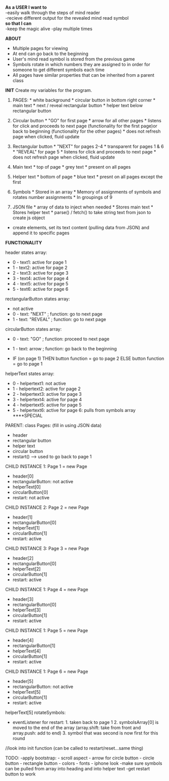 **As a USER I want to**                                                                 
                    -easily walk through the steps of mind reader                                   
                    -recieve different output for the revealed mind read symbol                    
**so that I can**  
                -keep the magic alive 
                -play multiple times

**ABOUT** 
* Multiple pages for viewing
* At end can go back to the beginning
* User's mind read symbol is stored from the previous game
* Symbols rotate in which numbers they are assigned to in order for someone to get different symbols each time
* All pages have similar properties that can be inherited from a parent class

**INIT**
Create my variables for the program.

1. PAGES: 
        * white background
        * circular button in bottom right corner
        * main text
        * next / reveal rectangular button
        * helper text below rectangular button
    
2. Circular button
        * "GO" for first page
        * arrow for all other pages
        * listens for click and proceeds to next page (functionality for the first page)or back to beginning (functionality for the other pages)
        * does not refresh page when clicked, fluid update

3. Rectangular button
        * "NEXT" for pages 2-4
        * transparent for pages 1 & 6 
        * "REVEAL" for page 5
        * listens for click and proceeds to next page
        * does not refresh page when clicked, fluid update

4. Main text
        * top of page
        * grey text
        * present on all pages

5. Helper text
        * bottom of page
        * blue text
        * presnt on all pages except the first

6. Symbols 
        * Stored in an array
        * Memory of assignments of symbols and rotates number assignments
        * In groupings of 9

7. JSON file
        * array of data to inject when needed
        * Stores main text
        * Stores helper text
        * parse() / fetch() to take string text from json to create js object
       

 * create elements, set its text content (pulling data from JSON) and append it to specific pages

 **FUNCTIONALITY**

header states array:
* 0 - text1: active for page 1
* 1 - text2: active for page 2
* 2 - text3: active for page 3
* 3 - text4: active for page 4
* 4 - text5: active for page 5
* 5 - text6: active for page 6

rectangularButton states array: 
* not active
* 0 - text: "NEXT" ; function: go to next page
* 1 - text: "REVEAL" ; function: go to next page

circularButton states array: 
* 0 - text: "GO" ; function: proceed to next page
* 1 - text: arrow ; function: go back to the beginning 

* IF (on page 1)
                THEN
                        button function = go to page 2
                ELSE
                        button function = go to page 1
        

helperText states array: 
* 0 - helpertext1: not active
* 1 - helpertext2: active for page 2
* 2 - helpertext3: active for page 3
* 3 - helpertext4: active for page 4
* 4 - helpertext5: active for page 5
* 5 - helpertext6: active for page 6: pulls from symbols array ****SPECIAL



PARENT:
class Pages: (fill in using JSON data)
- header 
- rectangular button
- helper text
- circular button
- restart() --> used to go back to page 1 

CHILD INSTANCE 1: Page 1 = new Page
- header[0]
- rectangularButton: not active
- helperText[0]
- circularButton[0] 
- restart: not active


CHILD INSTANCE 2: Page 2 = new Page
- header[1]
- rectangularButton[0]
- helperText[1]
- circularButton[1]
- restart: active

CHILD INSTANCE 3: Page 3 = new Page
- header[2]
- rectangularButton[0]
- helperText[2]
- circularButton[1]
- restart: active

CHILD INSTANCE 1: Page 4 = new Page
- header[3]
- rectangularButton[0]
- helperText[3]
- circularButton[1]
- restart: active

CHILD INSTANCE 1: Page 5 = new Page
- header[4]
- rectangularButton[1]
- helperText[4]
- circularButton[1]
- restart: active

CHILD INSTANCE 1: Page 6 = new Page
- header[5]
- rectangularButton: not active
- helperText[5]
- circularButton[1]
- restart: active


helperText[5] rotateSymbols: 
- eventListener for restart:
                1. taken back to page 1 
                2. symbolsArray[0] is moved to the end of the array (array.shift: take from front and array.push: add to end)
                3. symbol that was second is now first for this round


//look into init function (can be called to restart/reset...same thing)

TODO:
-apply bootstrap:
        - scroll aspect
        - arrow for circle button
        - circle button
        - rectangle button
        - colors
        - fonts
        - iphone look 
-make sure symbols can be pulled from array into heading and into helper text
-get restart button to work